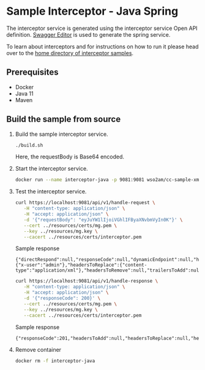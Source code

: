 # Sample Interceptor - Java Spring

The interceptor service is generated using the interceptor service Open API definition.
[Swagger Editor](https://editor.swagger.io/) is used to generate the spring service.

To learn about interceptors and for instructions on how to run it please head over to the
[home directory of interceptor samples](../README.md#samples).

## Prerequisites
- Docker
- Java 11
- Maven

## Build the sample from source

1. Build the sample interceptor service.
   ```sh
   ./build.sh
   ```
   Here, the requestBody is Base64 encoded.

2. Start the interceptor service.
   ```sh
   docker run --name interceptor-java -p 9081:9081 wso2am/cc-sample-xml-interceptor-java:v1.0.0
   ```

3. Test the interceptor service.
   ```sh
   curl https://localhost:9081/api/v1/handle-request \
      -H "content-type: application/json" \
      -H "accept: application/json" \
      -d '{"requestBody": "eyJuYW1lIjoiVGhlIFByaXNvbmVyIn0K"}' \
      --cert ../resources/certs/mg.pem \
      --key ../resources/mg.key \
      --cacert ../resources/certs/interceptor.pem
   ```
   Sample response
   ```
   {"directRespond":null,"responseCode":null,"dynamicEndpoint":null,"headersToAdd":{"x-user":"admin"},"headersToReplace":{"content-type":"application/xml"},"headersToRemove":null,"trailersToAdd":null,"trailersToReplace":null,"trailersToRemove":null,"body":"PG5hbWU+VGhlIFByaXNvbmVyPC9uYW1lPg==","interceptorContext":null}
   ```

   ```sh
   curl https://localhost:9081/api/v1/handle-response \
      -H "content-type: application/json" \
      -H "accept: application/json" \
      -d '{"responseCode": 200}' \
      --cert ../resources/certs/mg.pem \
      --key ../resources/mg.key \
      --cacert ../resources/certs/interceptor.pem
   ```
   Sample response
   ```
   {"responseCode":201,"headersToAdd":null,"headersToReplace":null,"headersToRemove":null,"trailersToAdd":null,"trailersToReplace":null,"trailersToRemove":null,"body":null}
   ```

4. Remove container
   ```sh
   docker rm -f interceptor-java
   ```
